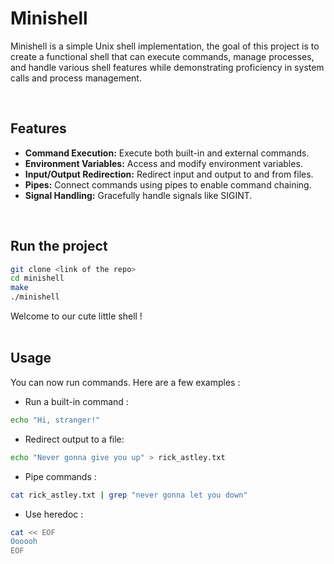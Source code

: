 # Minishell

Minishell is a simple Unix shell implementation, the goal of this project is to create a functional shell that can execute commands, manage processes, and handle various shell features while demonstrating proficiency in system calls and process management.

<br>

## Features

- **Command Execution:** Execute both built-in and external commands.
- **Environment Variables:** Access and modify environment variables.
- **Input/Output Redirection:** Redirect input and output to and from files.
- **Pipes:** Connect commands using pipes to enable command chaining.
- **Signal Handling:** Gracefully handle signals like SIGINT.

<br>

## Run the project

```bash
git clone <link of the repo>
cd minishell
make
./minishell
```
 Welcome to our cute little shell !
<br><br>

## Usage
You can now run commands. Here are a few examples :
- Run a built-in command :


```bash
echo "Hi, stranger!"
```
- Redirect output to a file:
```bash
echo "Never gonna give you up" > rick_astley.txt
```

- Pipe commands :
```bash
cat rick_astley.txt | grep "never gonna let you down"
```

- Use heredoc :
```bash
cat << EOF
Oooooh
EOF
```
